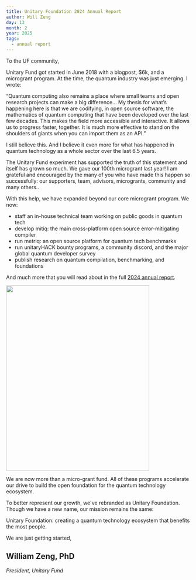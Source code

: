 ```yaml
---
title: Unitary Foundation 2024 Annual Report
author: Will Zeng
day: 13
month: 2
year: 2025
tags: 
  - annual report
---
```


To the UF community,

Unitary Fund got started in June 2018 with a blogpost, $6k, and a microgrant program. At the time, the quantum industry was just emerging. I wrote:

“Quantum computing also remains a place where small teams and open research projects can make a big difference… My thesis for what’s happening here is that we are codifying, in open source software, the mathematics of quantum computing that have been developed over the last few decades. This makes the field more accessible and interactive. It allows us to progress faster, together. It is much more effective to stand on the shoulders of giants when you can import them as an API.”

I still believe this. And I believe it even more for what has happened in quantum technology as a whole sector over the last 6.5 years.

The Unitary Fund experiment has supported the truth of this statement and itself has grown so much. We gave our 100th microgrant last year! I am grateful and encouraged by the many of you who have made this happen so successfully: our supporters, team, advisors, microgrants, community and many others..

With this help, we have expanded beyond our core microgrant program. We now:
- staff an in-house technical team working on public goods in quantum tech
- develop mitiq: the main cross-platform open source error-mitigating compiler
- run metriq: an open source platform for quantum tech benchmarks
- run unitaryHACK bounty programs, a community discord, and the major global quantum developer survey
- publish research on quantum compilation, benchmarking, and foundations

And much more that you will read about in the full [2024 annual report](https://unitary.foundation/assets/Unitary_Foundation_2024_Annual_Report.pdf). 

<a href="https://unitary.foundation/assets/Unitary_Foundation_2024_Annual_Report.pdf" target="_blank">
      <img src="images/2024_Annual_Report_Unitary_Foundation.png" width="391" height="506">
    </a>

We are now more than a micro-grant fund. All of these programs accelerate our drive to build the open foundation for the quantum technology ecosystem.

To better represent our growth, we've rebranded as Unitary Foundation. Though we have a new name, our mission remains the same:

Unitary Foundation: creating a quantum technology ecosystem that benefits the most people.


We are just getting started,

## **William Zeng, PhD**

*President, Unitary Fund*
